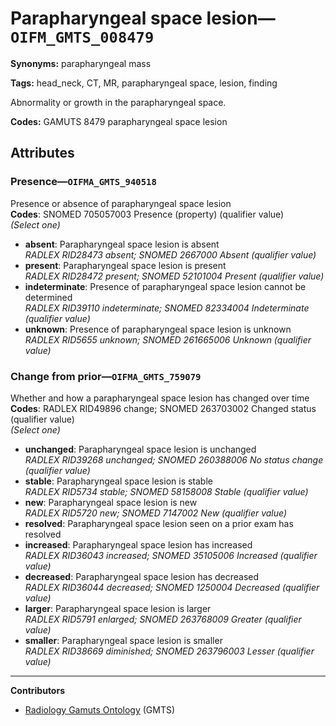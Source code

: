 # Parapharyngeal space lesion—`OIFM_GMTS_008479`

**Synonyms:** parapharyngeal mass

**Tags:** head_neck, CT, MR, parapharyngeal space, lesion, finding

Abnormality or growth in the parapharyngeal space.

**Codes:** GAMUTS 8479 parapharyngeal space lesion

## Attributes

### Presence—`OIFMA_GMTS_940518`

Presence or absence of parapharyngeal space lesion  
**Codes**: SNOMED 705057003 Presence (property) (qualifier value)  
*(Select one)*

- **absent**: Parapharyngeal space lesion is absent  
_RADLEX RID28473 absent; SNOMED 2667000 Absent (qualifier value)_
- **present**: Parapharyngeal space lesion is present  
_RADLEX RID28472 present; SNOMED 52101004 Present (qualifier value)_
- **indeterminate**: Presence of parapharyngeal space lesion cannot be determined  
_RADLEX RID39110 indeterminate; SNOMED 82334004 Indeterminate (qualifier value)_
- **unknown**: Presence of parapharyngeal space lesion is unknown  
_RADLEX RID5655 unknown; SNOMED 261665006 Unknown (qualifier value)_

### Change from prior—`OIFMA_GMTS_759079`

Whether and how a parapharyngeal space lesion has changed over time  
**Codes**: RADLEX RID49896 change; SNOMED 263703002 Changed status (qualifier value)  
*(Select one)*

- **unchanged**: Parapharyngeal space lesion is unchanged  
_RADLEX RID39268 unchanged; SNOMED 260388006 No status change (qualifier value)_
- **stable**: Parapharyngeal space lesion is stable  
_RADLEX RID5734 stable; SNOMED 58158008 Stable (qualifier value)_
- **new**: Parapharyngeal space lesion is new  
_RADLEX RID5720 new; SNOMED 7147002 New (qualifier value)_
- **resolved**: Parapharyngeal space lesion seen on a prior exam has resolved  
- **increased**: Parapharyngeal space lesion has increased  
_RADLEX RID36043 increased; SNOMED 35105006 Increased (qualifier value)_
- **decreased**: Parapharyngeal space lesion has decreased  
_RADLEX RID36044 decreased; SNOMED 1250004 Decreased (qualifier value)_
- **larger**: Parapharyngeal space lesion is larger  
_RADLEX RID5791 enlarged; SNOMED 263768009 Greater (qualifier value)_
- **smaller**: Parapharyngeal space lesion is smaller  
_RADLEX RID38669 diminished; SNOMED 263796003 Lesser (qualifier value)_

---

**Contributors**

- [Radiology Gamuts Ontology](https://gamuts.net/) (GMTS)